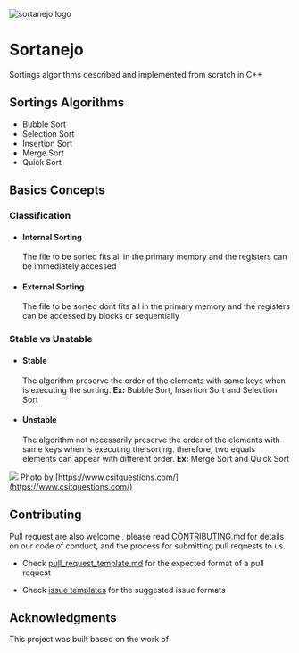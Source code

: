 ![sortanejo logo](https://user-images.githubusercontent.com/17733053/75837581-06e65700-5da4-11ea-9ea2-35d527758fac.png)

# Sortanejo

Sortings algorithms described and implemented from scratch in C++

## Sortings Algorithms

- Bubble Sort
- Selection Sort
-  Insertion Sort
-  Merge Sort
-  Quick Sort 

## Basics Concepts 

### Classification
 - #### Internal Sorting
     The file to be sorted fits all in the primary memory and the registers can be immediately accessed
  
 - #### External Sorting
     The file to be sorted dont fits all in the primary memory and the registers can be accessed by blocks or sequentially

### Stable vs Unstable

   - #### Stable 
       The algorithm preserve the order of the elements with same keys when is executing the sorting.  **Ex:** Bubble Sort, Insertion Sort and Selection Sort
       
   - #### Unstable  
     The algorithm not necessarily  preserve the order of the elements with same keys when is executing the sorting. therefore, two equals elements can appear with different order. **Ex:** Merge Sort and Quick Sort

![](https://www.csitquestions.com/wp-content/uploads/2016/10/stable-unstable-sort-example.png)
Photo by [https://www.csitquestions.com/](https://www.csitquestions.com/)
     
## Contributing

Pull request are also welcome , please read  [CONTRIBUTING.md](https://github.com/Benardi/touvlo/blob/master/CONTRIBUTING.md)  for details on our code of conduct, and the process for submitting pull requests to us.

-   Check  [pull_request_template.md](https://github.com/Benardi/touvlo/blob/master/pull_request_template.md)  for the expected format of a pull request
    
-   Check  [issue templates](https://github.com/Benardi/touvlo/issues/new/choose)  for the suggested issue formats

## Acknowledgments

This project was built based on the work of




